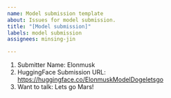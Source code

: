 ```yaml
---
name: Model submission template
about: Issues for model submission.
title: "[Model submission]"
labels: model submission
assignees: minsing-jin

---
```


1. Submitter Name: Elonmusk
2. HuggingFace Submission URL: https://huggingface.co/ElonmuskModelDogeletsgo
3. Want to talk: Lets go Mars!
